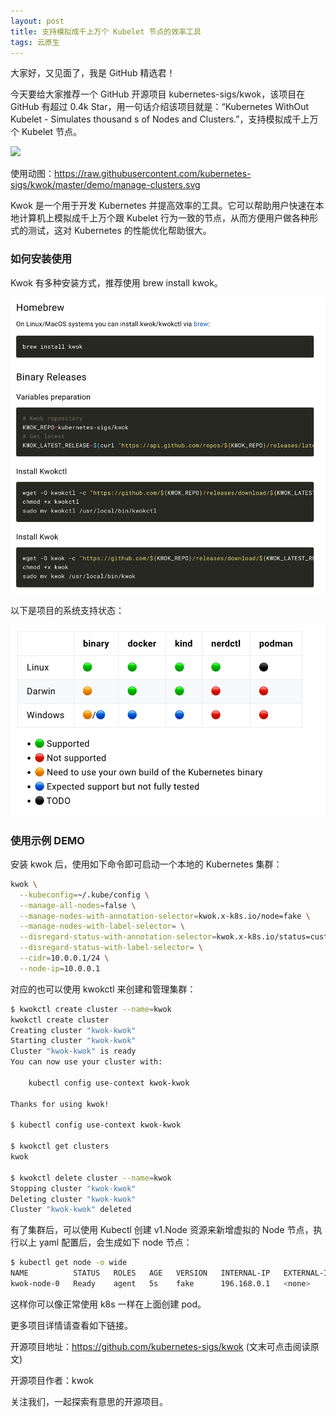 ```yaml
---
layout: post
title: 支持模拟成千上万个 Kubelet 节点的效率工具
tags: 云原生
---
```


大家好，又见面了，我是 GitHub 精选君！

今天要给大家推荐一个 GitHub 开源项目 kubernetes-sigs/kwok，该项目在 GitHub 有超过 0.4k Star，用一句话介绍该项目就是：“Kubernetes WithOut Kubelet -  Simulates thousand	s of Nodes and Clusters.”，支持模拟成千上万个 Kubelet 节点。

![](https://raw.githubusercontent.com/kubernetes-sigs/kwok/master/./logo/kwok.svg)

使用动图：https://raw.githubusercontent.com/kubernetes-sigs/kwok/master/demo/manage-clusters.svg

Kwok 是一个用于开发 Kubernetes 并提高效率的工具。它可以帮助用户快速在本地计算机上模拟成千上万个跟 Kubelet 行为一致的节点，从而方便用户做各种形式的测试，这对 Kubernetes 的性能优化帮助很大。

### 如何安装使用

Kwok 有多种安装方式，推荐使用 brew install kwok。

![](https://raw.githubusercontent.com/ZhuPeng/pic/master/images/compress_image-20230212195503014.png)

以下是项目的系统支持状态：

![](https://raw.githubusercontent.com/ZhuPeng/pic/master/images/compress_image-20230212195320048.png)


### 使用示例 DEMO

安装 kwok 后，使用如下命令即可启动一个本地的 Kubernetes 集群：

```bash
kwok \
  --kubeconfig=~/.kube/config \
  --manage-all-nodes=false \
  --manage-nodes-with-annotation-selector=kwok.x-k8s.io/node=fake \
  --manage-nodes-with-label-selector= \
  --disregard-status-with-annotation-selector=kwok.x-k8s.io/status=custom \
  --disregard-status-with-label-selector= \
  --cidr=10.0.0.1/24 \
  --node-ip=10.0.0.1
```

对应的也可以使用 kwokctl 来创建和管理集群：

```bash
$ kwokctl create cluster --name=kwok
kwokctl create cluster
Creating cluster "kwok-kwok"
Starting cluster "kwok-kwok"
Cluster "kwok-kwok" is ready
You can now use your cluster with:

    kubectl config use-context kwok-kwok

Thanks for using kwok!

$ kubectl config use-context kwok-kwok

$ kwokctl get clusters
kwok

$ kwokctl delete cluster --name=kwok
Stopping cluster "kwok-kwok"
Deleting cluster "kwok-kwok"
Cluster "kwok-kwok" deleted
```

有了集群后，可以使用 Kubectl 创建 v1.Node 资源来新增虚拟的 Node 节点，执行以上 yaml 配置后，会生成如下 node 节点：

```bash
$ kubectl get node -o wide
NAME          STATUS   ROLES   AGE   VERSION   INTERNAL-IP   EXTERNAL-IP   OS-IMAGE    KERNEL-VERSION   CONTAINER-RUNTIME
kwok-node-0   Ready    agent   5s    fake      196.168.0.1   <none>        <unknown>   <unknown>        <unknown>
```

这样你可以像正常使用 k8s 一样在上面创建 pod。

更多项目详情请查看如下链接。

开源项目地址：https://github.com/kubernetes-sigs/kwok  (文末可点击阅读原文)

开源项目作者：kwok



关注我们，一起探索有意思的开源项目。
